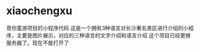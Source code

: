 # xiaochengxu
音你童游项目的小程序代码
这是一个拥有3种语言对长沙著名景区进行介绍的小程序，主要是图片展示，对应的三种语言的文字介绍和语言介绍
这个项目已经更换服务器了。现在不能打开了
